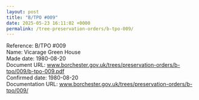 ```yaml
---
layout: post
title: "B/TPO #009"
date: 2025-05-23 16:11:02 +0000
permalink: /tree-preservation-orders/b-tpo-009/
---
```


Reference: B/TPO #009 <br/>
Name: Vicarage Green House<br/>
Made date: 1980-08-20<br/>
Document URL: www.borchester.gov.uk/trees/preservation-orders/b-tpo/009/b-tpo-009.pdf<br/>
Confirmed date: 1980-08-20<br/>
Documentation URL: www.borchester.gov.uk/trees/preservation-orders/b-tpo/009/<br/>
